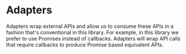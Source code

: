 # Adapters

Adapters wrap external APIs and allow us to consume these APIs in a fashion that's conventional in this library. For example, in this library we prefer to use Promises instead of callbacks. Adapters will wrap API calls that require callbacks to produce Promise based equivalent APIs.